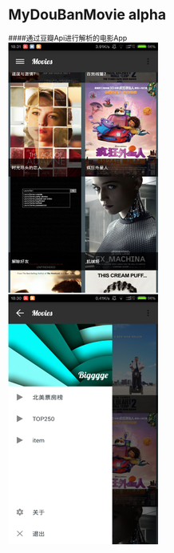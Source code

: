 # MyDouBanMovie alpha
####通过豆瓣Api进行解析的电影App
<img src="/Screenshot_2015-05-01-18-31-05.png" alt="Screenshot_2015-05-01-18-31-05.png" title="screenshot" width="300" height="500" />
<img src="/Screenshot_2015-05-01-18-30-55.png" alt="Screenshot_2015-05-01-18-30-55.png" title="screenshot" width="300" height="500" />
